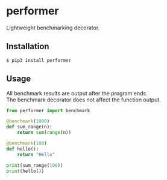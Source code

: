 # performer

Lightweight benchmarking decorator.

## Installation
```
$ pip3 install performer
```

## Usage

All benchmark results are output after the program ends.  
The benchmark decorator does not affect the function output.

```python
from performer import benchmark

@benchmark(1000)
def sum_range(n):
    return sum(range(n))

@benchmark(100)
def hello():
    return "Hello"

print(sum_range(100))
print(hello())
```